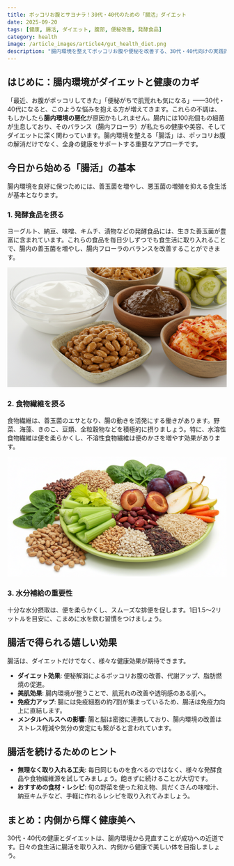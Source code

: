 ```yaml
---
title: ポッコリお腹とサヨナラ！30代・40代のための「腸活」ダイエット
date: 2025-09-20
tags: [健康, 腸活, ダイエット, 腹部, 便秘改善, 発酵食品]
category: health
image: /article_images/article4/gut_health_diet.png
description: "腸内環境を整えてポッコリお腹や便秘を改善する、30代・40代向けの実践的な腸活ダイエットの方法を紹介します。"
---
```


## はじめに：腸内環境がダイエットと健康のカギ

「最近、お腹がポッコリしてきた」「便秘がちで肌荒れも気になる」——30代・40代になると、このような悩みを抱える方が増えてきます。これらの不調は、もしかしたら**腸内環境の悪化**が原因かもしれません。腸内には100兆個もの細菌が生息しており、そのバランス（腸内フローラ）が私たちの健康や美容、そしてダイエットに深く関わっています。腸内環境を整える「腸活」は、ポッコリお腹の解消だけでなく、全身の健康をサポートする重要なアプローチです。

## 今日から始める「腸活」の基本

腸内環境を良好に保つためには、善玉菌を増やし、悪玉菌の増殖を抑える食生活が基本となります。

### 1. 発酵食品を摂る

ヨーグルト、納豆、味噌、キムチ、漬物などの発酵食品には、生きた善玉菌が豊富に含まれています。これらの食品を毎日少しずつでも食生活に取り入れることで、腸内の善玉菌を増やし、腸内フローラのバランスを改善することができます。

![発酵食品のイメージ](/article_images/health/fermented_food.png)

### 2. 食物繊維を摂る

食物繊維は、善玉菌のエサとなり、腸の動きを活発にする働きがあります。野菜、海藻、きのこ、豆類、全粒穀物などを積極的に摂りましょう。特に、水溶性食物繊維は便を柔らかくし、不溶性食物繊維は便のかさを増やす効果があります。

![食物繊維のイメージ](/article_images/health/fermented_foods_fiber.png)

### 3. 水分補給の重要性

十分な水分摂取は、便を柔らかくし、スムーズな排便を促します。1日1.5〜2リットルを目安に、こまめに水を飲む習慣をつけましょう。

## 腸活で得られる嬉しい効果

腸活は、ダイエットだけでなく、様々な健康効果が期待できます。

* **ダイエット効果**: 便秘解消によるポッコリお腹の改善、代謝アップ、脂肪燃焼の促進。
* **美肌効果**: 腸内環境が整うことで、肌荒れの改善や透明感のある肌へ。
* **免疫力アップ**: 腸には免疫細胞の約7割が集まっているため、腸活は免疫力向上に直結します。
* **メンタルヘルスへの影響**: 腸と脳は密接に連携しており、腸内環境の改善はストレス軽減や気分の安定にも繋がると言われています。

## 腸活を続けるためのヒント

* **無理なく取り入れる工夫**: 毎日同じものを食べるのではなく、様々な発酵食品や食物繊維源を試してみましょう。飽きずに続けることが大切です。
* **おすすめの食材・レシピ**: 旬の野菜を使った和え物、具だくさんの味噌汁、納豆キムチなど、手軽に作れるレシピを取り入れてみましょう。

## まとめ：内側から輝く健康美へ

30代・40代の健康とダイエットは、腸内環境から見直すことが成功への近道です。日々の食生活に腸活を取り入れ、内側から健康で美しい体を目指しましょう。
